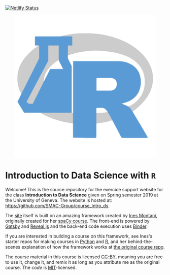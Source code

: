 [![Netlify Status](https://api.netlify.com/api/v1/badges/54375792-75b7-45b2-a46d-e489a6bf42e5/deploy-status)](https://app.netlify.com/sites/intro-to-ds/deploys)

<p align="center">
<img src="static/logo.svg" align="center" width="450px"/>
</p>

<p align="center">
<h1>Introduction to Data Science with <code>R</code> </h1>
</p>

Welcome! This is the source repository for the exercice support website for the class **Introduction to Data Science** given on Spring semester 2019 at the University of Geneva. The website is hosted at: <https://github.com/SMAC-Group/course_intro_ds>.

The [site](https://intro-to-ds.netlify.com/)  itself is built on an amazing framework created by <a href='https://ines.io/'>Ines Montani</a>, originally created for her [spaCy course](https://course.spacy.io).  The front-end is powered by
[Gatsby](http://gatsbyjs.org/) and [Reveal.js](https://revealjs.com) and the
back-end code execution uses [Binder](https://mybinder.org). </p>

If you are interested in building a course on this framework, see Ines's starter repos for making courses in [Python](https://github.com/ines/course-starter-python) and [R](https://github.com/ines/course-starter-r), and her behind-the-scenes explanation of how the framework works at [the original course repo](https://github.com/ines/spacy-course#-faq).

The course material in this course is licensed [CC-BY](https://creativecommons.org/licenses/by/4.0/), meaning you are free to use it, change it, and remix it as long as you attribute me as the original course.  The _code_ is [MIT](https://opensource.org/licenses/MIT)-licensed.
